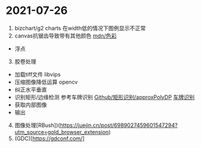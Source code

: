 # 2021-07-26
1. bizchart/g2 charts
在width低的情况下图例显示不正常
2. canvas抗锯齿导致带有其他颜色
[mdn/色彩](https://developer.mozilla.org/zh-CN/docs/Web/API/Canvas_API/Tutorial/Applying_styles_and_colors)
- 浮点
3. 胶卷处理
- 加载tiff文件
libvips
- 压缩图像降低运算
opencv
- 纠正水平垂直
- 识别矩形/边缘检测
参考车牌识别
[Github/矩形识别/approxPolyDP](https://github.com/alyssaq/opencv/blob/master/squares.cpp)
[车牌识别](https://blog.csdn.net/aihao_diy/article/details/72628427)
- 获取内部图像
- 输出
4. 图像处理[RBush])(https://juejin.cn/post/6989027459601547294?utm_source=gold_browser_extension)
5. (GDC)[https://gdconf.com/]
